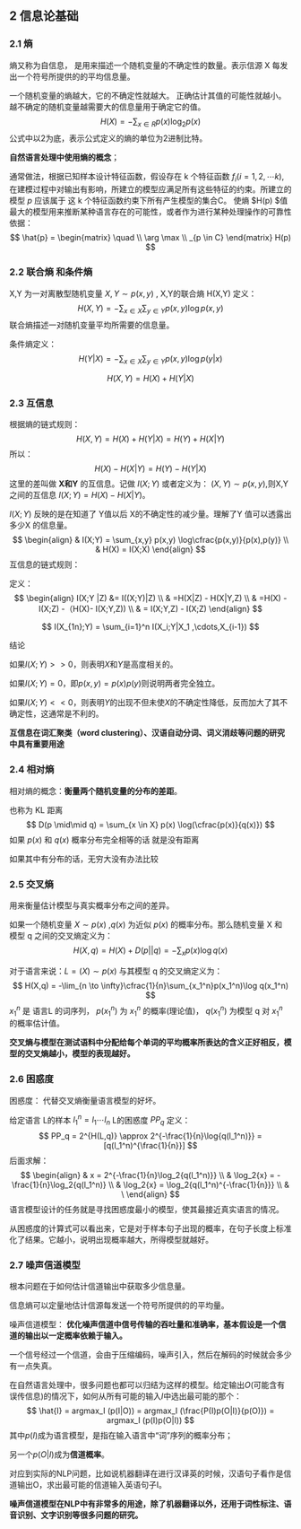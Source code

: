 ## 2 信息论基础

### 2.1 熵

熵又称为自信息， 是用来描述一个随机变量的不确定性的数量。表示信源 X 每发出一个符号所提供的的平均信息量。 

一个随机变量的熵越大，它的不确定性就越大。 正确估计其值的可能性就越小。越不确定的随机变量越需要大的信息量用于确定它的值。
$$
H(X) =  -\sum_{x\in R} p(x) \log_2{p(x)} 
$$
公式中以2为底，表示公式定义的熵的单位为2进制比特。 

**自然语言处理中使用熵的概念**；

通常做法，根据已知样本设计特征函数，假设存在 k 个特征函数 $f_i (i=1,2,\cdots k )$,在建模过程中对输出有影响，所建立的模型应满足所有这些特征的约束。所建立的模型 $p$ 应该属于 这 k 个特征函数约束下所有产生模型的集合C。 使熵 $H(p) $值最大的模型用来推断某种语言存在的可能性，或者作为进行某种处理操作的可靠性依据： 
$$
\hat{p} = \begin{matrix}	
\quad	\\	
\arg \max \\	
_{p \in C}	
\end{matrix}
H(p)
$$

### 2.2 联合熵 和条件熵

X,Y 为一对离散型随机变量 $X,Y \sim p(x,y)$ , X,Y的联合熵 H(X,Y) 定义：
$$
H(X,Y) = - \sum_{x \in X} \sum_{y \in Y} p(x,y) \log{p(x,y)}
$$
联合熵描述一对随机变量平均所需要的信息量。

条件熵定义：
$$
H(Y|X) =- \sum_{x \in X} \sum_{y \in Y} p(x,y) \log{p(y|x)}
$$

$$
H(X,Y) = H(X) + H(Y|X)
$$



### 2.3 互信息

根据熵的链式规则： 
$$
H(X,Y) = H(X) + H(Y|X) = H(Y) + H(X|Y)
$$
所以：
$$
H(X) - H(X|Y) = H(Y) - H(Y|X)
$$
这里的差叫做 **X和Y** 的互信息。记做 $I(X;Y)$ 或者定义为： $(X,Y) \sim p(x,y)$,则X,Y 之间的互信息 $I(X;Y) = H(X) - H(X|Y)$。

$I(X;Y)$ 反映的是在知道了 Y值以后 X的不确定性的减少量。理解了Y 值可以透露出多少X 的信息量。
$$
\begin{align}
& I(X;Y) = \sum_{x,y} p(x,y) \log\cfrac{p(x,y)}{p(x),p(y)}
\\
& H(X) = I(X;X)
\end{align}
$$
互信息的链式规则：

定义：  
$$
\begin{align}
I(X;Y |Z) &=  I((X;Y)|Z) 
\\
& =H(X|Z) - H(X|Y,Z)
 \\
& =H(X) - I(X;Z) -（H(X)- I(X;Y,Z))
\\
& = I(X;Y,Z) - I(X;Z)
\end{align}
$$

$$
I(X_{1n};Y) = \sum_{i=1}^n I(X_i;Y|X_1 ,\cdots,X_{i-1})
$$

结论

如果$I(X;Y)>>0$，则表明*X*和*Y*是高度相关的。

如果$I(X;Y)=0$，即$p(x,y)=p(x)p(y)$则说明两者完全独立。

如果$I(X;Y)<<0$，则表明*Y*的出现不但未使*X*的不确定性降低，反而加大了其不确定性，这通常是不利的。



**互信息在词汇聚类（word clustering）、汉语自动分词、词义消歧等问题的研究中具有重要用途**

### 2.4 相对熵

相对熵的概念：**衡量两个随机变量的分布的差距**。

也称为  KL 距离
$$
D(p \mid\mid q) = \sum_{x \in X} p(x) \log(\cfrac{p(x)}{q(x)})
$$
如果 $p(x)$ 和 $q(x)$ 概率分布完全相等的话 就是没有距离

如果其中有分布的话，无穷大没有办法比较



### 2.5 交叉熵

用来衡量估计模型与真实概率分布之间的差异。

如果一个随机变量 $X \sim p(x)$ ,$q(x)$ 为近似 $p(x)$ 的概率分布。那么随机变量 X 和 模型 q 之间的交叉熵定义为：
$$
H(X,q) = H(X) + D(p||q) = -\sum_xp(x)\log q(x)
$$


对于语言来说：$L =(X) \sim p(x)$  与其模型 q 的交叉熵定义为：
$$
H(X,q) =  -\lim_{n \to \infty}\cfrac{1}{n}\sum_{x_1^n}p(x_1^n)\log q(x_1^n)
$$
$x_1^n$ 是 语言L 的词序列， $p(x_1^n)$ 为 $x_1^n$ 的概率(理论值)， $q(x_1^n)$ 为模型 q 对 $x_1^n$ 的概率估计值。

**交叉熵与模型在测试语料中分配给每个单词的平均概率所表达的含义正好相反，模型的交叉熵越小，模型的表现越好。**



### 2.6 困惑度

困惑度： 代替交叉熵衡量语言模型的好坏。

给定语言 L的样本 $l_1^n = l_1 \cdots l_n$  L的困惑度 $PP_q$ 定义：
$$
PP_q = 2^{H(L,q)} \approx 2^{-\frac{1}{n}\log{q(l_1^n)}} = [q(l_1^n)^{\frac{1}{n}}]
$$
后面求解：
$$
\begin{align}
& x = 2^{-\frac{1}{n}\log_2{q(l_1^n)}}
\\
& \log_2{x} =  -\frac{1}{n}\log_2{q(l_1^n)}
\\
& \log_2{x} =  \log_2{q(l_1^n)^{-\frac{1}{n}}}
\\
& \
\end{align}
$$
语言模型设计的任务就是寻找困惑度最小的模型，使其最接近真实语言的情况。

从困惑度的计算式可以看出来，它是对于样本句子出现的概率，在句子长度上标准化了结果。它越小，说明出现概率越大，所得模型就越好。



### 2.7 噪声信道模型



根本问题在于如何估计信道输出中获取多少信息量。 

信息熵可以定量地估计信源每发送一个符号所提供的的平均量。

噪声信道模型： **优化噪声信道中信号传输的吞吐量和准确率，基本假设是一个信道的输出以一定概率依赖于输入。** 

一个信号经过一个信道，会由于压缩编码，噪声引入，然后在解码的时候就会多少有一点失真。

在自然语言处理中，很多问题也都可以归结为这样的模型。给定输出*O*(可能含有误传信息)的情况下，如何从所有可能的输入*I*中选出最可能的那个：
$$
\hat{I} = argmax_I (p(I|O)) = argmax_I (\frac{P(I)p(O|I)}{p(O)}) = argmax_I (p(I)p(O|I))
$$
其中*p*(*I*)成为语言模型，是指在输入语言中“词”序列的概率分布；

另一个*p*(*O*|*I*)成为**信道概率**。

对应到实际的NLP问题，比如说机器翻译在进行汉译英的时候，汉语句子看作是信道输出O，求出最可能的信道输入英语句子I。

**噪声信道模型在NLP中有非常多的用途，除了机器翻译以外，还用于词性标注、语音识别、文字识别等很多问题的研究。**